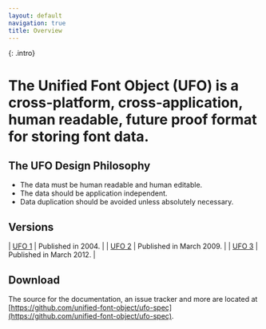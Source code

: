 ```yaml
---
layout: default
navigation: true
title: Overview
---
```


{: .intro}
# The Unified Font Object (UFO) is a cross-platform, cross-application, human readable, future proof format for storing font data.

## The UFO Design Philosophy

* The data must be human readable and human editable.
* The data should be application independent.
* Data duplication should be avoided unless absolutely necessary.

## Versions

| [UFO 1](/versions/ufo1/index.html) | Published in 2004. |
| [UFO 2](/versions/ufo2/index.html) | Published in March 2009. |
| [UFO 3](/versions/ufo3/index.html) | Published in March 2012. |

## Download

The source for the documentation, an issue tracker and more are located at [https://github.com/unified-font-object/ufo-spec](https://github.com/unified-font-object/ufo-spec).
